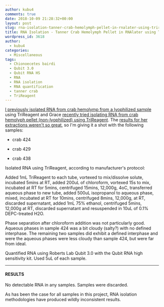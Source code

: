 ```yaml
---
author: kubu4
comments: true
date: 2018-10-09 21:28:32+00:00
layout: post
slug: rna-isolation-tanner-crab-hemolymph-pellet-in-rnalater-using-trireagent
title: RNA Isolation - Tanner Crab Hemolymph Pellet in RNAlater using TriReagent
wordpress_id: 3618
author:
  - kubu4
categories:
  - Miscellaneous
tags:
  - Chionoecetes bairdi
  - Qubit 3.0
  - Qubit RNA HS
  - RNA
  - RNA isolation
  - RNA quantification
  - tanner crab
  - TriReagent
---
```


[I previously isolated RNA from crab hemolymp from a lyophilized sample](http://onsnetwork.org/kubu4/2018/09/17/3558/) using TriReagent and Grace [recently tried isolating RNA from crab hemolyph pellet (non-lyophilized) using TriReagent](https://github.com/grace-ac/grace-ac.github.io/blob/master/_posts/2018-10-08-R-plans-Bioanalyzer-results.md). The [results for her extractions weren't so great](https://github.com/RobertsLab/resources/issues/393#issuecomment-428025198), so I'm giving it a shot with the following samples:





  * crab 424



  * crab 429



  * crab 438






Isolated RNA using TriReagent, according to manufacturer's protocol:

Added 1mL TriReagent to each tube, vortexed to mix/dissolve solute, incubated 5mins at RT, added 200uL of chloroform, vortexed 15s to mix, incubated at RT for 5mins, centrifuged 15mins, 12,000g, 4oC, transferred aqueous phase to new tube, added 500uL isopropanol to aqueous phase, mixed, incubated at RT for 10mins, centrifuged 8mins, 12,000g, at RT, discarded supernatant, added 1mL 75% ethanol, centrifuged 5mins, 12,000g at RT, discarded supernatant and resuspended in 10uL of 0.1% DEPC-treated H2O.

Phase separation after chloroform addition was not particularly good. Aqueous phases in sample 424 was a bit cloudy (salty?) with no defined interphase. The remaining two samples did exhibit a defined interphase and were the aqueous phases were less cloudy than sample 424, but were far from ideal.

Quantified RNA using Roberts Lab Qubit 3.0 with the Qubit RNA high sensitivity kit. Used 5uL of each sample.



* * *





#### RESULTS



No detectable RNA in any samples. Samples were discarded.

As has been the case for all samples in this project, RNA isolation methodologies have produced wildly inconsistent results.
